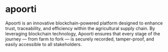 # apoorti
Apoorti is an innovative blockchain-powered platform designed to enhance trust, traceability, and efficiency within the agricultural supply chain. By leveraging blockchain technology, Apoorti ensures that every stage of the journey — from farm to fork — is securely recorded, tamper-proof, and easily accessible to all stakeholders.
